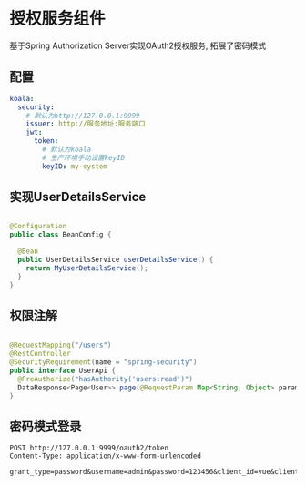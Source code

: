 # 授权服务组件

基于Spring Authorization Server实现OAuth2授权服务, 拓展了密码模式

## 配置

```yaml
koala:
  security:
    # 默认为http://127.0.0.1:9999
    issuer: http://服务地址:服务端口
    jwt:
      token:
        # 默认为koala
        # 生产环境手动设置keyID
        keyID: my-system
```

## 实现UserDetailsService

```java

@Configuration
public class BeanConfig {

  @Bean
  public UserDetailsService userDetailsService() {
    return MyUserDetailsService();
  }
}
```

## 权限注解

```java

@RequestMapping("/users")
@RestController
@SecurityRequirement(name = "spring-security")
public interface UserApi {
  @PreAuthorize("hasAuthority('users:read')")
  DataResponse<Page<User>> page(@RequestParam Map<String, Object> parameters, Pageable pageable);
}
```

## 密码模式登录

```http
POST http://127.0.0.1:9999/oauth2/token
Content-Type: application/x-www-form-urlencoded

grant_type=password&username=admin&password=123456&client_id=vue&client_secret=123456
```

